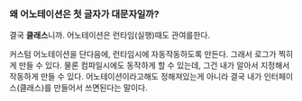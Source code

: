 
### 왜 어노테이션은 첫 글자가 대문자일까?

결국 **클래스**니까.
어노테이션은 런타임(실행)때도 관여를한다.

커스텀 어노테이션을 단다음에, 런타임시에 자동작동하도록 만든다.
그래서 로그가 찍히게 만들 수 있다.
물론 컴파일시에도 동작하게 할 수 있는데, 그건 내가 알아서 지정해서 작동하게 만들 수 있다.
어노테이션이라고해도 정해져있는게 아니라 결국 내가 인터페이스(클래스)를 만들어서 쓰면된다는 말이다.


